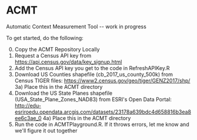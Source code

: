 # ACMT
Automatic Context Measurement Tool -- work in progress

To get started, do the following:

0) Copy the ACMT Repository Locally
1) Request a Census API key from https://api.census.gov/data/key_signup.html
2) Add the Census API key you get to the code in RefreshAPIKey.R
3) Download US Counties shapefile (cb_2017_us_county_500k) from Census TIGER files: https://www2.census.gov/geo/tiger/GENZ2017/shp/
3a) Place this in the ACMT directory
4) Download the US State Planes shapefile (USA_State_Plane_Zones_NAD83) from ESRI's Open Data Portal: http://edu-esriroedu.opendata.arcgis.com/datasets/23178a639bdc4d658816b3ea8ee6c3ae_0
4a) Place this in the ACMT directory
5) Run the code in ACMTPlayground.R. If it throws errors, let me know and we'll figure it out together

